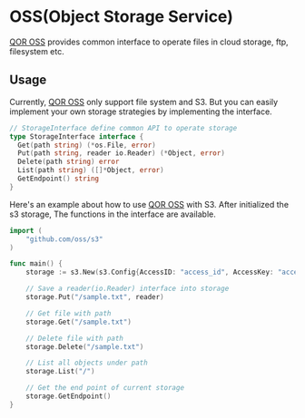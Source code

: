 # OSS(Object Storage Service)

[QOR OSS](https://github.com/qor/oss) provides common interface to operate files in cloud storage, ftp, filesystem etc.

## Usage

Currently, [QOR OSS](https://github.com/qor/oss) only support file system and S3. But you can easily implement your own storage strategies by implementing the interface.

```go
// StorageInterface define common API to operate storage
type StorageInterface interface {
  Get(path string) (*os.File, error)
  Put(path string, reader io.Reader) (*Object, error)
  Delete(path string) error
  List(path string) ([]*Object, error)
  GetEndpoint() string
}
```

Here's an example about how to use [QOR OSS](https://github.com/qor/oss) with S3. After initialized the s3 storage, The functions in the interface are available.

```go
import (
    "github.com/oss/s3"
)

func main() {
    storage := s3.New(s3.Config{AccessID: "access_id", AccessKey: "access_key", Region: "region", Bucket: "bucket", Endpoint: "cdn.getqor.com", ACL: aws.BucketCannedACLPublicRead})

    // Save a reader(io.Reader) interface into storage
    storage.Put("/sample.txt", reader)

    // Get file with path
    storage.Get("/sample.txt")

    // Delete file with path
    storage.Delete("/sample.txt")

    // List all objects under path
    storage.List("/")

    // Get the end point of current storage
    storage.GetEndpoint()
}
```
